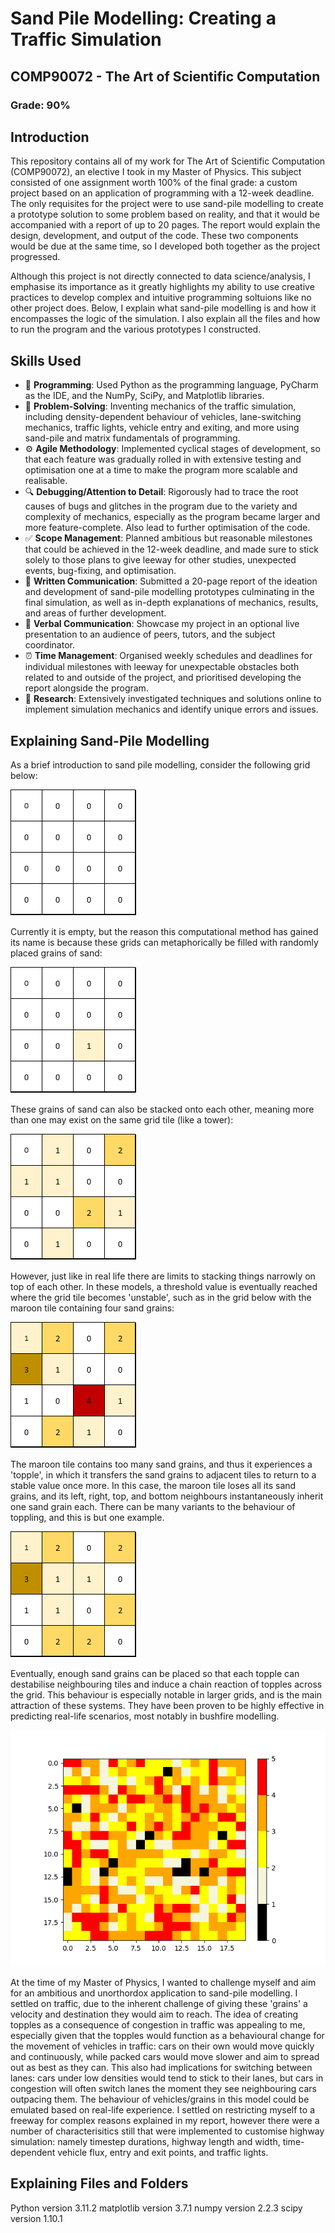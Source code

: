 # Sand Pile Modelling: Creating a Traffic Simulation

## COMP90072 - The Art of Scientific Computation

### Grade: 90%

## Introduction

This repository contains all of my work for The Art of Scientific Computation (COMP90072), an elective I took in my Master of Physics. 
This subject consisted of one assignment worth 100% of the final grade: a custom project based on an application of programming with a 12-week deadline.
The only requisites for the project were to use sand-pile modelling to create a prototype solution to some problem based on reality, and that it would be accompanied
with a report of up to 20 pages. The report would explain the design, development, and output of the code. These two components would be due at the same time, so I 
developed both together as the project progressed.

Although this project is not directly connected to data science/analysis, I emphasise its importance as it greatly highlights my ability to use creative
practices to develop complex and intuitive programming soltuions like no other project does. Below, I explain what sand-pile modelling is and how it
encompasses the logic of the simulation. I also explain all the files and how to run the program and the various prototypes I constructed.

## Skills Used

- 💾 **Programming**: Used Python as the programming language, PyCharm as the IDE, and the NumPy, SciPy, and Matplotlib libraries.
- 📐 **Problem-Solving**: Inventing mechanics of the traffic simulation, including density-dependent behaviour of vehicles, lane-switching mechanics, traffic lights, vehicle entry and exiting, and more using sand-pile and matrix fundamentals of programming.
- ⚙️ **Agile Methodology**: Implemented cyclical stages of development, so that each feature was gradually rolled in with extensive testing and optimisation one at a time to make the program more scalable and realisable.
- 🔍 **Debugging/Attention to Detail**: Rigorously had to trace the root causes of bugs and glitches in the program due to the variety and complexity of mechanics, especially as the program became larger and more feature-complete. Also lead to further optimisation of the code.
- ✅ **Scope Management**: Planned ambitious but reasonable milestones that could be achieved in the 12-week deadline, and made sure to stick solely to those plans to give leeway for other studies, unexpected events, bug-fixing, and optimisation.
- 📝 **Written Communication**: Submitted a 20-page report of the ideation and development of sand-pile modelling prototypes culminating in the final simulation, as well as in-depth explanations of mechanics, results, and areas of further development.
- 📣 **Verbal Communication**: Showcase my project in an optional live presentation to an audience of peers, tutors, and the subject coordinator.
- ⏰ **Time Management**: Organised weekly schedules and deadlines for individual milestones with leeway for unexpectable obstacles both related to and outside of the project, and prioritised developing the report alongside the program.
- 🔬 **Research**: Extensively investigated techniques and solutions online to implement simulation mechanics and identify unique errors and issues.

## Explaining Sand-Pile Modelling

As a brief introduction to sand pile modelling, consider the following grid below:

![Stage1](https://github.com/AegisZoom/Traffic-Simulation/blob/Add-Files/Sand%20Pile%20Examples/Stage%201.png)

Currently it is empty, but the reason this computational method has gained its name is because these grids can metaphorically be filled with 
randomly placed grains of sand:

![Stage2](https://github.com/AegisZoom/Traffic-Simulation/blob/Add-Files/Sand%20Pile%20Examples/Stage%202.png)

These grains of sand can also be stacked onto each other, meaning more than one may exist on the same grid tile (like a tower):

![Stage3](https://github.com/AegisZoom/Traffic-Simulation/blob/Add-Files/Sand%20Pile%20Examples/Stage%203.png)

However, just like in real life there are limits to stacking things narrowly on top of each other. In these models, a threshold value 
is eventually reached where the grid tile becomes 'unstable', such as in the grid below with the maroon tile containing four sand grains:

![ToppleBefore](https://github.com/AegisZoom/Traffic-Simulation/blob/Add-Files/Sand%20Pile%20Examples/Topple%20Before.png)

The maroon tile contains too many sand grains, and thus it experiences a 'topple', in which it transfers the sand grains to adjacent tiles 
to return to a stable value once more. In this case, the maroon tile loses all its sand grains, and its left, right, top, and bottom neighbours 
instantaneously inherit one sand grain each. There can be many variants to the behaviour of toppling, and this is but one example.

![ToppleAfter](https://github.com/AegisZoom/Traffic-Simulation/blob/Add-Files/Sand%20Pile%20Examples/Topple%20After.png)

Eventually, enough sand grains can be placed so that each topple can destabilise neighbouring tiles and induce a chain reaction of topples across 
the grid. This behaviour is especially notable in larger grids, and is the main attraction of these systems. They have been proven to be highly 
effective in predicting real-life scenarios, most notably in bushfire modelling.

![largerGrid](https://github.com/AegisZoom/Traffic-Simulation/blob/Add-Files/Sand%20Pile%20Examples/Larger%20Grid.png)

At the time of my Master of Physics, I wanted to challenge myself and aim for an ambitious and unorthordox application to sand-pile modelling. I 
settled on traffic, due to the inherent challenge of giving these 'grains' a velocity and destination they would aim to reach. The idea of 
creating topples as a consequence of congestion in traffic was appealing to me, especially given that the topples would function as a behavioural 
change for the movement of vehicles in traffic: cars on their own would move quickly and continuously, while packed cars would move slower and aim 
to spread out as best as they can.  This also had implications for switching between lanes: cars under low densities would tend to stick to their 
lanes, but cars in congestion will often switch lanes the moment they see neighbouring cars outpacing them. The behaviour of vehicles/grains in 
this model could be emulated based on real-life experience. I settled on restricting myself to a freeway for complex reasons explained in my 
report, however there were a number of characterisitics still that were implemented to customise highway simulation: namely timestep durations, 
highway length and width, time-dependent vehicle flux, entry and exit points, and traffic lights.

## Explaining Files and Folders

Python version 3.11.2
matplotlib version 3.7.1
numpy version 2.2.3
scipy version 1.10.1

